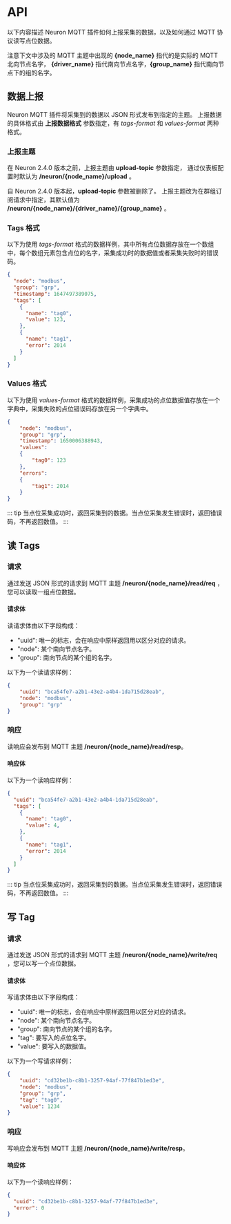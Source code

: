 # API

以下内容描述 Neuron MQTT 插件如何上报采集的数据，以及如何通过 MQTT 协议读写点位数据。

注意下文中涉及的 MQTT 主题中出现的 **{node_name}** 指代的是实际的 MQTT 北向节点名字， **{driver_name}** 指代南向节点名字，**{group_name}** 指代南向节点下的组的名字。


## 数据上报

Neuron MQTT 插件将采集到的数据以 JSON 形式发布到指定的主题。
上报数据的具体格式由 **上报数据格式** 参数指定，有 *tags-format* 和 *values-format* 两种格式。

### 上报主题

在 Neuron 2.4.0 版本之前，上报主题由 **upload-topic** 参数指定， 通过仪表板配置时默认为 **/neuron/{node_name}/upload** 。

自 Neuron 2.4.0 版本起，**upload-topic** 参数被删除了。
上报主题改为在群组订阅请求中指定，其默认值为 **/neuron/{node_name}/{driver_name}/{group_name}** 。

### Tags 格式

以下为使用 *tags-format* 格式的数据样例，其中所有点位数据存放在一个数组中，每个数组元素包含点位的名字，采集成功时的数据值或者采集失败时的错误码。

```json
{
  "node": "modbus",
  "group": "grp",
  "timestamp": 1647497389075,
  "tags": [
    {
      "name": "tag0",
      "value": 123,
    },
    {
      "name": "tag1",
      "error": 2014
    }
  ]
}
```

### Values 格式

以下为使用 *values-format* 格式的数据样例，采集成功的点位数据值存放在一个字典中，采集失败的点位错误码存放在另一个字典中。


```json
{
    "node": "modbus",
    "group": "grp",
    "timestamp": 1650006388943,
    "values":
    {
        "tag0": 123
    },
    "errors":
    {
        "tag1": 2014
    }
}
```

::: tip
当点位采集成功时，返回采集到的数据。当点位采集发生错误时，返回错误码，不再返回数值。
:::

## 读 Tags

### 请求

通过发送 JSON 形式的请求到 MQTT 主题 **/neuron/{node_name}/read/req** ，您可以读取一组点位数据。

#### 请求体

读请求体由以下字段构成：
* "uuid": 唯一的标志，会在响应中原样返回用以区分对应的请求。
* "node": 某个南向节点名字。
* "group": 南向节点的某个组的名字。

以下为一个读请求样例：

```json
{
    "uuid": "bca54fe7-a2b1-43e2-a4b4-1da715d28eab",
    "node": "modbus",
    "group": "grp"
}
```

### 响应

读响应会发布到 MQTT 主题 **/neuron/{node_name}/read/resp**。

#### 响应体

以下为一个读响应样例：

```json
{
  "uuid": "bca54fe7-a2b1-43e2-a4b4-1da715d28eab",
  "tags": [
    {
      "name": "tag0",
      "value": 4,
    },
    {
      "name": "tag1",
      "error": 2014
    }
  ]
}
```

::: tip
当点位采集成功时，返回采集到的数据。当点位采集发生错误时，返回错误码，不再返回数值。
:::

## 写 Tag

### 请求

通过发送 JSON 形式的请求到 MQTT 主题 **/neuron/{node_name}/write/req** ，您可以写一个点位数据。

#### 请求体

写请求体由以下字段构成：
* "uuid": 唯一的标志，会在响应中原样返回用以区分对应的请求。
* "node": 某个南向节点名字。
* "group": 南向节点的某个组的名字。
* "tag": 要写入的点位名字。
* "value": 要写入的数据值。

以下为一个写请求样例：

```json
{
    "uuid": "cd32be1b-c8b1-3257-94af-77f847b1ed3e",
    "node": "modbus",
    "group": "grp",
    "tag": "tag0",
    "value": 1234
}
```

### 响应

写响应会发布到 MQTT 主题 **/neuron/{node_name}/write/resp**。

#### 响应体

以下为一个读响应样例：
```json
{
  "uuid": "cd32be1b-c8b1-3257-94af-77f847b1ed3e",
  "error": 0
}
```
